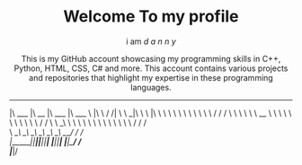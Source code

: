 <h1 align='center'>Welcome To my profile</h1>
<p align='center'>
i am  <i>d a n n y</i>
</p>
<p align='center'>This is my GitHub account showcasing my programming skills in C++, Python, HTML, CSS, C# and more. This account contains various projects and repositories that highlight my expertise in these programming languages.</p>

 ________  ________  ________   ________       ___    ___ 
|\   ___ \|\   __  \|\   ___  \|\   ___  \    |\  \  /  /|
\ \  \_|\ \ \  \|\  \ \  \\ \  \ \  \\ \  \   \ \  \/  / /
 \ \  \ \\ \ \   __  \ \  \\ \  \ \  \\ \  \   \ \    / / 
  \ \  \_\\ \ \  \ \  \ \  \\ \  \ \  \\ \  \   \/  /  /  
   \ \_______\ \__\ \__\ \__\\ \__\ \__\\ \__\__/  / /    
    \|_______|\|__|\|__|\|__| \|__|\|__| \|__|\___/ /     
                                             \|___|/      
                                                          
                                                          


